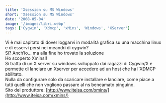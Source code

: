 ```yaml
---
title: 'Xsession su MS Windows'
short: 'Xsession su MS Windows'
date: '2008-05-04'
image: '/images/libri.webp'
tags: ['Cygwin', 'Xdmcp', 'xMins', 'Windows', 'XServer']
---
```


Vi è mai capitato di dover loggarvi in modalità grafica su una macchina linux e di esservi persi nei meandri di cygwin?  
 Si? Anch’io… ma alla fine ho trovato la soluzione  
 Ho scoperto Xmins!!  
 Si tratta di un X server su windows sviluppato dai ragazzi di Cygwin/X e permette di lanciare un Xserver per accedere ad un host che ha l’XDMCP abilitato.  
 Nulla da configurare solo da scaricare installare e lanciare, come piace a tutti quelli che non vogliono passare al ns beneamato pinguino.  
 Sito del produttore: [http://www.iteisa.com/xmins/](http://www.iteisa.com/xmins/)